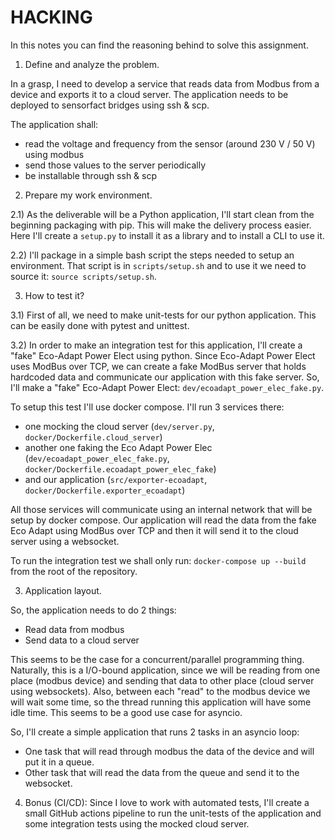 # HACKING

In this notes you can find the reasoning behind to solve this assignment.

1) Define and analyze the problem.

In a grasp, I need to develop a service that reads data from Modbus from a device and exports it to a cloud server.
The application needs to be deployed to sensorfact bridges using ssh & scp.

The application shall:
* read the voltage and frequency from the sensor (around 230 V / 50 V) using modbus
* send those values to the server periodically
* be installable through ssh & scp

2) Prepare my work environment.

2.1) As the deliverable will be a Python application, I'll start clean from the beginning packaging with pip. This will make the delivery process easier. Here I'll create a `setup.py` to install it as a library and to install a CLI to use it.

2.2) I'll package in a simple bash script the steps needed to setup an environment. That script is in `scripts/setup.sh` and to use it we need to source it: `source scripts/setup.sh`.

3) How to test it?

3.1) First of all, we need to make unit-tests for our python application. This can be easily done with pytest and unittest.

3.2) In order to make an integration test for this application, I'll create a "fake" Eco-Adapt Power Elect using python. Since Eco-Adapt Power Elect uses ModBus over TCP, we can create a fake ModBus server that holds hardcoded data and communicate our application with this fake server. So, I'll make a "fake" Eco-Adapt Power Elect: `dev/ecoadapt_power_elec_fake.py`.

To setup this test I'll use docker compose. I'll run 3 services there:
* one mocking the cloud server (`dev/server.py`, `docker/Dockerfile.cloud_server`)
* another one faking the Eco Adapt Power Elec (`dev/ecoadapt_power_elec_fake.py`, `docker/Dockerfile.ecoadapt_power_elec_fake`)
* and our application (`src/exporter-ecoadapt`, `docker/Dockerfile.exporter_ecoadapt`)

All those services will communicate using an internal network that will be setup by docker compose. Our application will read the data from the fake Eco Adapt using ModBus over TCP and then it will send it to the cloud server using a websocket.

To run the integration test we shall only run: `docker-compose up --build` from the root of the repository.

3) Application layout.

So, the application needs to do 2 things:
* Read data from modbus
* Send data to a cloud server

This seems to be the case for a concurrent/parallel programming thing.
Naturally, this is a I/O-bound application, since we will be reading from one place (modbus device) and sending that data to other place (cloud server using websockets).
Also, between each "read" to the modbus device we will wait some time, so the thread running this application will have some idle time. This seems to be a good use case for asyncio.

So, I'll create a simple application that runs 2 tasks in an asyncio loop:
* One task that will read through modbus the data of the device and will put it in a queue.
* Other task that will read the data from the queue and send it to the websocket.


4) Bonus (CI/CD): Since I love to work with automated tests, I'll create a small GitHub actions pipeline to run the unit-tests of the application and some integration tests using the mocked cloud server.


